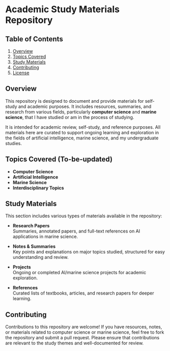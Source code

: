 # Academic Study Materials Repository

## Table of Contents
1. [Overview](#overview)
2. [Topics Covered](#topics-covered)
3. [Study Materials](#study-materials)
4. [Contributing](#contributing)
5. [License](#license)

## Overview

This repository is designed to document and provide materials for self-study and academic purposes. It includes resources, summaries, and research from various fields, particularly **computer science** and **marine science**, that I have studied or am in the process of studying.

It is intended for academic review, self-study, and reference purposes. All materials here are curated to support ongoing learning and exploration in the fields of artificial intelligence, marine science, and my undergraduate studies.
## Topics Covered (To-be-updated)
- **Computer Science**
- **Artificial Intelligence**
- **Marine Science**
- **Interdisciplinary Topics**

## Study Materials

This section includes various types of materials available in the repository:

- **Research Papers**  
  Summaries, annotated papers, and full-text references on AI applications in marine science.
  
- **Notes & Summaries**  
  Key points and explanations on major topics studied, structured for easy understanding and review.
  
- **Projects**  
  Ongoing or completed AI/marine science projects for academic exploration.

- **References**  
  Curated lists of textbooks, articles, and research papers for deeper learning.

## Contributing

Contributions to this repository are welcome! If you have resources, notes, or materials related to computer science or marine science, feel free to fork the repository and submit a pull request. Please ensure that contributions are relevant to the study themes and well-documented for review.
